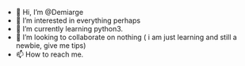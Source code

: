 - 👋 Hi, I’m @Demiarge
- 👀 I’m interested in everything perhaps 
- 🌱 I’m currently learning python3.
- 💞️ I’m looking to collaborate on nothing ( i am just learning and still a newbie, give me tips)
- 📫 How to reach me. 

<!---
Demiarge/Demiarge is a ✨ special ✨ repository because its `README.md` (this file) appears on your GitHub profile.
You can click the Preview link to take a look at your changes.
--->
